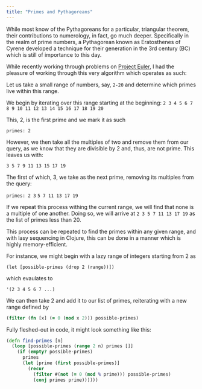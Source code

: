 ```yaml
---
title: "Primes and Pythagoreans"
---
```


While most know of the Pythagoreans for a particular, triangular theorem, their contributions to numerology, in fact, go much deeper. Specifically in the realm of prime numbers, a Pythagorean known as Eratosthenes of Cyrene developed a technique for their generation in the 3rd century (BC) which is still of importance to this day.

While recently working through problems on [Project Euler](https://projecteuler.net/about), I had the pleasure of working through this very algorithm which operates as such:

Let us take a small range of numbers, say, `2-20` and determine which primes live within this range.

We begin by iterating over this range starting at the beginning:
`2 3 4 5 6 7 8 9 10 11 12 13 14 15 16 17 18 19 20`

This, 2, is the first prime and we mark it as such

`primes: 2`

However, we then take all the multiples of two and remove them from our query, as we know that they are divisible by 2 and, thus, are not prime. This leaves us with:

`3 5 7 9 11 13 15 17 19`

The first of which, 3, we take as the next prime, removing its multiples from the query:

`primes: 2 3`
`5 7 11 13 17 19`

If we repeat this process withing the current range, we will find that none is a multiple of one another. Doing so, we will arrive at 
`2 3 5 7 11 13 17 19` as the list of primes less than 20. 

This process can be repeated to find the primes within any given range, and with lasy sequencing in Clojure, this can be done in a manner which is highly memory-efficient.

For instance, we might begin with a lazy range of integers starting from 2 as 

`(let [possible-primes (drop 2 (range))])`

which evaulates to 

`'(2 3 4 5 6 7 ...)`

We can then take 2 and add it to our list of primes, reiterating with a new range defined by 
```clojure
(filter (fn [x] (= 0 (mod x 2))) possible-primes)
```

Fully fleshed-out in code, it might look something like this:

```clojure
(defn find-primes [n]
  (loop [possible-primes (range 2 n) primes []]
    (if (empty? possible-primes)
      primes
      (let [prime (first possible-primes)]
        (recur
          (filter #(not (= 0 (mod % prime))) possible-primes)
          (conj primes prime))))))
```
